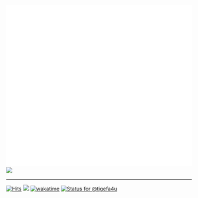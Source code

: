 ![Metrics](/github-metrics.svg)
[![](https://discord.c99.nl/widget/theme-3/213818453071495168.png)](https://discord.com/users/213818453071495168)

<hr />

[![Hits](https://hits.seeyoufarm.com/api/count/incr/badge.svg?url=https%3A%2F%2Fgithub.com%2Ftigefa4u&count_bg=%2379C83D&title_bg=%23555555&icon=&icon_color=%23E7E7E7&title=hits&edge_flat=false)](https://hits.seeyoufarm.com)
[![](https://dcbadge.vercel.app/api/server/Ya2pmcnTPF?style=social)](https://s.id/tigefa-cord)
[![wakatime](https://wakatime.com/badge/user/d91ac116-3b65-4011-a8b7-dde470611f04.svg)](https://wakatime.com/@tigefa)
[![Status for @tigefa4u](https://badge.stateful.com/tigefa4u/status.svg)](https://app.stateful.com/@tigefa4u)
